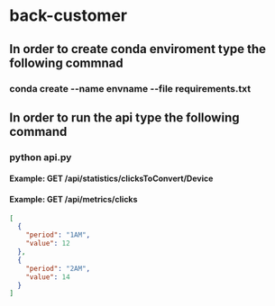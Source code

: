 # back-customer
## In order to create conda enviroment type the following commnad
### conda create --name envname --file requirements.txt
## In order to run the api type the following command
### python api.py

#### Example: GET /api/statistics/clicksToConvert/Device

#### Example: GET /api/metrics/clicks

```json
[
  {
    "period": "1AM",
    "value": 12
  },
  {
    "period": "2AM",
    "value": 14
  }
]
```
